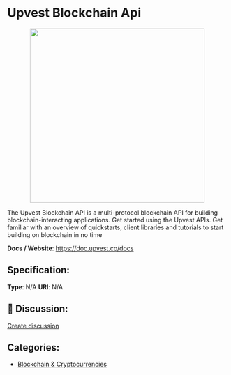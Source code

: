# Upvest Blockchain Api
<p align="center">
    <img width="400" src="https://raw.githubusercontent.com/apis-list/apis-list/apis/upvest-blockchain-api/logo_256x256.png" />
</p>

The Upvest Blockchain API is a multi-protocol blockchain API for building blockchain-interacting applications.  Get started using the Upvest APIs.  Get familiar with an overview of quickstarts, client libraries and tutorials to start building on blockchain in no time

**Docs / Website**: https://doc.upvest.co/docs

## Specification:
**Type**:  N/A 
**URI**:  N/A 

## 💬 Discussion:
[Create discussion](link)

## Categories:
- [Blockchain & Cryptocurrencies](https://github.com/apis-list/apis-list#blockchain-and-cryptocurrencies)





